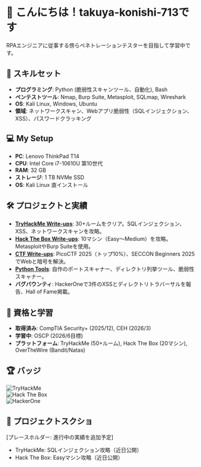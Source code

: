 # 👋 こんにちは！takuya-konishi-713です

RPAエンジニアに従事する傍らペネトレーションテスターを目指して学習中です。

## 🔧 スキルセット
- **プログラミング**: Python (脆弱性スキャンツール、自動化), Bash
- **ペンテストツール**: Nmap, Burp Suite, Metasploit, SQLmap, Wireshark
- **OS**: Kali Linux, Windows, Ubuntu
- **領域**: ネットワークスキャン、Webアプリ脆弱性（SQLインジェクション、XSS）、パスワードクラッキング

## 💻 My Setup
- **PC**: Lenovo ThinkPad T14
- **CPU**: Intel Core i7-10610U 第10世代
- **RAM**: 32 GB
- **ストレージ**: 1 TB NVMe SSD 
- **OS**: Kali Linux 直インストール

## 🛠️ プロジェクトと実績
- **[TryHackMe Write-ups](https://github.com/username/tryhackme-writeups)**: 30+ルームをクリア。SQLインジェクション、XSS、ネットワークスキャンを攻略。
- **[Hack The Box Write-ups](https://github.com/username/hackthebox-writeups)**: 10マシン（Easy～Medium）を攻略。MetasploitやBurp Suiteを使用。
- **[CTF Write-ups](https://github.com/username/ctf-writeups)**: PicoCTF 2025（トップ10%）、SECCON Beginners 2025でWebと暗号を解決。
- **[Python Tools](https://github.com/username/tools)**: 自作のポートスキャナー、ディレクトリ列挙ツール、脆弱性スキャナー。
- **バグバウンティ**: HackerOneで3件のXSSとディレクトリトラバーサルを報告、Hall of Fame掲載。

## 📜 資格と学習
- **取得済み**: CompTIA Security+ (2025/12), CEH (2026/3)
- **学習中**: OSCP (2026/6目標)
- **プラットフォーム**: TryHackMe (50+ルーム), Hack The Box (20マシン), OverTheWire (Bandit/Natas)

## 🏆 バッジ
![TryHackMe](https://tryhackme-badges.s3.amazonaws.com/username.png)  
![Hack The Box](https://www.hackthebox.com/badge/username)  
![HackerOne](https://hackerone.com/badge/username)

## 📸 プロジェクトスクショ
[プレースホルダー: 進行中の実績を追加予定]
- TryHackMe: SQLインジェクション攻略（近日公開）
- Hack The Box: Easyマシン攻略（近日公開）
